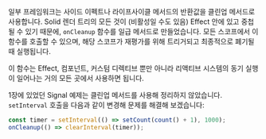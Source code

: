 일부 프레임워크는 사이드 이펙트나 라이프사이클 메서드의 반환값을 클린업 메서드로 사용합니다. Solid 렌더 트리의 모든 것이 (비활성일 수도 있음) Effect 안에 있고 중첩될 수 있기 때문에, `onCleanup` 함수를 일급 메서드로 만들었습니다. 모든 스코프에서 이 함수를 호출할 수 있으며, 해당 스코프가 재평가를 위해 트리거되고 최종적으로 폐기될 때 실행됩니다.

이 함수는 Effect, 컴포넌트, 커스텀 디렉티브 뿐만 아니라 리액티브 시스템의 동기 실행이 일어나는 거의 모든 곳에서 사용하면 됩니다.

1장에 있었던 Signal 예제는 클린업 메서드를 사용해 정리하지 않았습니다. `setInterval` 호출을 다음과 같이 변경해 문제를 해결해 보겠습니다:

```js
const timer = setInterval(() => setCount(count() + 1), 1000);
onCleanup(() => clearInterval(timer));
```
